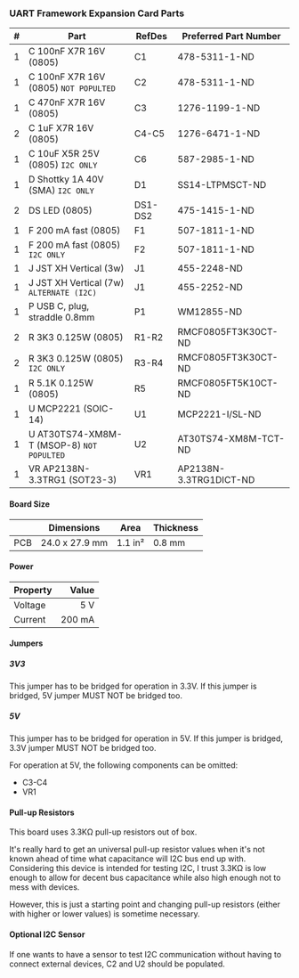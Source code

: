 ### UART Framework Expansion Card Parts

|  # | Part                                      | RefDes  | Preferred Part Number      |
|---:|-------------------------------------------|---------|----------------------------|
|  1 | C 100nF X7R 16V (0805)                    | C1      | 478-5311-1-ND              |
|  1 | C 100nF X7R 16V (0805) `NOT POPULTED`     | C2      | 478-5311-1-ND              |
|  1 | C 470nF X7R 16V (0805)                    | C3      | 1276-1199-1-ND             |
|  2 | C 1uF X7R 16V (0805)                      | C4-C5   | 1276-6471-1-ND             |
|  1 | C 10uF X5R 25V (0805) `I2C ONLY`          | C6      | 587-2985-1-ND              |
|  1 | D Shottky 1A 40V (SMA) `I2C ONLY`         | D1      | SS14-LTPMSCT-ND            |
|  2 | DS LED (0805)                             | DS1-DS2 | 475-1415-1-ND              |
|  1 | F 200 mA fast (0805)                      | F1      | 507-1811-1-ND              |
|  1 | F 200 mA fast (0805) `I2C ONLY`           | F2      | 507-1811-1-ND              |
|  1 | J JST XH Vertical (3w)                    | J1      | 455-2248-ND                |
|  1 | J JST XH Vertical (7w) `ALTERNATE (I2C)`  | J1      | 455-2252-ND                |
|  1 | P USB C, plug, straddle 0.8mm             | P1      | WM12855-ND                 |
|  2 | R 3K3 0.125W (0805)                       | R1-R2   | RMCF0805FT3K30CT-ND        |
|  2 | R 3K3 0.125W (0805) `I2C ONLY`            | R3-R4   | RMCF0805FT3K30CT-ND        |
|  1 | R 5.1K 0.125W (0805)                      | R5      | RMCF0805FT5K10CT-ND        |
|  1 | U MCP2221 (SOIC-14)                       | U1      | MCP2221-I/SL-ND            |
|  1 | U AT30TS74-XM8M-T (MSOP-8) `NOT POPULTED` | U2      | AT30TS74-XM8M-TCT-ND       |
|  1 | VR AP2138N-3.3TRG1 (SOT23-3)              | VR1     | AP2138N-3.3TRG1DICT-ND     |


#### Board Size

|       |      Dimensions | Area    | Thickness |
|-------|-----------------|---------|-----------|
| PCB   |  24.0 x 27.9 mm | 1.1 in² |    0.8 mm |


#### Power

| Property | Value  |
|----------|-------:|
| Voltage  |    5 V |
| Current  | 200 mA |


#### Jumpers

##### 3V3

This jumper has to be bridged for operation in 3.3V. If this jumper is bridged,
5V jumper MUST NOT be bridged too.

##### 5V

This jumper has to be bridged for operation in 5V. If this jumper is bridged,
3.3V jumper MUST NOT be bridged too.

For operation at 5V, the following components can be omitted:
* C3-C4
* VR1


#### Pull-up Resistors

This board uses 3.3KΩ pull-up resistors out of box.

It's really hard to get an universal pull-up resistor values when it's not
known ahead of time what capacitance will I2C bus end up with. Considering
this device is intended for testing I2C, I trust 3.3KΩ is low enough to
allow for decent bus capacitance while also high enough not to mess with
devices.

However, this is just a starting point and changing pull-up resistors (either
with higher or lower values) is sometime necessary.


#### Optional I2C Sensor

If one wants to have a sensor to test I2C communication without having to
connect external devices, C2 and U2 should be populated.
